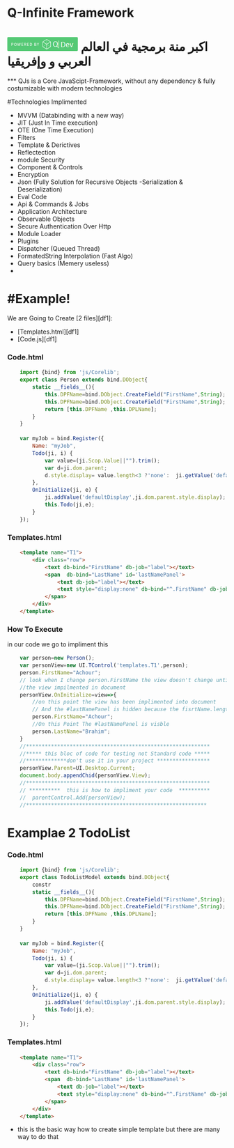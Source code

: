 # Q-Infinite Framework 

# [![N|Solid](https://github.com/QsCompany/Q-Loader/raw/master/QDev.png)](https://www.QDev.dz/products/QLoader) 	اكبر منة برمجية في العالم العربي و وإفريقيا


*** QJs is a Core JavaScipt-Framework, without any dependency & fully costumizable with modern technologies

#Technologies Implimented
  - MVVM (Databinding with a new way)
  - JIT (Just In Time execution)
  - OTE (One Time Execution)
  - Filters
  - Template & Derictives
  - Reflectection 
  - module Security
  - Component & Controls
  - Encryption
  - Json (Fully Solution for Recursive Objects -Serialization & Deserialization)
  - Eval Code
  - Api & Commands & Jobs
  - Application Architecture
  - Observable Objects
  - Secure Authentication Over Http
  - Module Loader
  -	Plugins
  -	Dispatcher (Queued Thread)
  -	FormatedString Interpolation (Fast Algo)
  -	Query basics (Memery useless)
  -	


# #Example!
We are Going to Create [2 files][df1]:
  - [Templates.html][df1]
  - [Code.js][df1]

### Code.html
```javascript
    import {bind} from 'js/Corelib';
    export class Person extends bind.DObject{
        static __fields__(){
            this.DPFName=bind.DObject.CreateField("FirstName",String);
            this.DPFName=bind.DObject.CreateField("FirstName",String);
            return [this.DPFName ,this.DPLName];
        }
    }
    
    var myJob = bind.Register({
        Name: "myJob",
        Todo(ji, i) {            
            var value=(ji.Scop.Value||"").trim();
            var d=ji.dom.parent;
            d.style.display= value.length<3 ?'none':  ji.getValue('defaultDisplay');
        },
        OnInitialize(ji, e) {
            ji.addValue('defaultDisplay',ji.dom.parent.style.display);
            this.Todo(ji,e);
        }
    });
```

### Templates.html
```html
    <template name="T1">
        <div class="row">
            <text db-bind="FirstName" db-job="label"></text>
            <span  db-bind="LastName" id='lastNamePanel'>
                <text db-job="label"></text>
                <text style="display:none" db-bind="^.FirstName" db-job="myJob"></text>
            </span>
        </div>
    </template>
````

### How To Execute

in our code we go to impliment this
```JavaScript
    var person=new Person();
    var personView=new UI.TControl('templates.T1',person);
    person.FirstName="Achour";
    // look when I change person.FirstName the view doesn't change until 
    //the view impilmented in document
    personView.OnInitialize=view=>{
        //on this point the view has been implimented into document
        // And the #lastNamePanel is hidden because the fisrtName.length<3
        person.FirstName="Achour";
        //On this Point The #lastNamePanel is visble
        person.LastName="Brahim";
    }
    //***********************************************************
    //***** this bloc of code for testing not Standard code ***** 
    //*************don't use it in your project *****************
    personView.Parent=UI.Desktop.Current;
    document.body.appendChid(personView.View);
    //***********************************************************
    // **********  this is how to impliment your code  **********
    //  parentControl.Add(personView);      
    //**********************************************************
```

# Examplae 2 TodoList

### Code.html
```javascript
    import {bind} from 'js/Corelib';
    export class TodoListModel extends bind.DObject{
		constr
        static __fields__(){
            this.DPFName=bind.DObject.CreateField("FirstName",String);
            this.DPFName=bind.DObject.CreateField("FirstName",String);
            return [this.DPFName ,this.DPLName];
        }
    }
    
    var myJob = bind.Register({
        Name: "myJob",
        Todo(ji, i) {            
            var value=(ji.Scop.Value||"").trim();
            var d=ji.dom.parent;
            d.style.display= value.length<3 ?'none':  ji.getValue('defaultDisplay');
        },
        OnInitialize(ji, e) {
            ji.addValue('defaultDisplay',ji.dom.parent.style.display);
            this.Todo(ji,e);
        }
    });
```

### Templates.html
```html
    <template name="T1">
        <div class="row">
            <text db-bind="FirstName" db-job="label"></text>
            <span  db-bind="LastName" id='lastNamePanel'>
                <text db-job="label"></text>
                <text style="display:none" db-bind="^.FirstName" db-job="myJob"></text>
            </span>
        </div>
    </template>
````



* this is the basic way how to create simple template but there are many way to do that 
